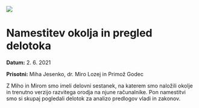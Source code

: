![](logos.png)

# Namestitev okolja in pregled delotoka

**Datum:** 2. 6. 2021

**Prisotni:** Miha Jesenko, dr. Miro Lozej  in Primož Godec 

Z Miho in Mirom smo imeli delovni sestanek, na katerem smo naložili okolje in 
trenutno verzijo razvitega orodja na njune računalnike. Pon namestitvi smo si 
skupaj pogledali delotok za analizo predlogov vladi in zakonov.
